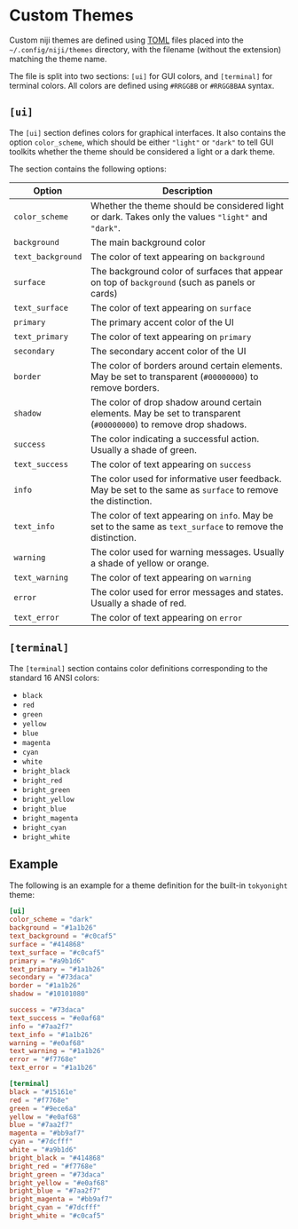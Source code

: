 # Custom Themes

Custom niji themes are defined using [TOML](https://toml.io) files placed
into the `~/.config/niji/themes` directory, with the filename (without the extension)
matching the theme name.

The file is split into two sections: `[ui]` for GUI colors, and `[terminal]` for
terminal colors. All colors are defined using `#RRGGBB` or `#RRGGBBAA` syntax.

## `[ui]`

The `[ui]` section defines colors for graphical interfaces. It also contains
the option `color_scheme`, which should be either `"light"` or `"dark"` to tell
GUI toolkits whether the theme should be considered a light or a dark theme.

The section contains the following options:

| Option            | Description                                                                                                       |
| ----------------- | ----------------------------------------------------------------------------------------------------------------- |
| `color_scheme`    | Whether the theme should be considered light or dark. Takes only the values `"light"` and `"dark"`.               |
| `background`      | The main background color                                                                                         |
| `text_background` | The color of text appearing on `background`                                                                       |
| `surface`         | The background color of surfaces that appear on top of `background` (such as panels or cards)                     |
| `text_surface`    | The color of text appearing on `surface`                                                                          |
| `primary`         | The primary accent color of the UI                                                                                |
| `text_primary`    | The color of text appearing on `primary`                                                                          |
| `secondary`       | The secondary accent color of the UI                                                                              |
| `border`          | The color of borders around certain elements. May be set to transparent (`#00000000`) to remove borders.          |
| `shadow`          | The color of drop shadow around certain elements. May be set to transparent (`#00000000`) to remove drop shadows. |
| `success`         | The color indicating a successful action. Usually a shade of green.                                               |
| `text_success`    | The color of text appearing on `success`                                                                          |
| `info`            | The color used for informative user feedback. May be set to the same as `surface` to remove the distinction.      |
| `text_info`       | The color of text appearing on `info`. May be set to the same as `text_surface` to remove the distinction.        |
| `warning`         | The color used for warning messages. Usually a shade of yellow or orange.                                         |
| `text_warning`    | The color of text appearing on `warning`                                                                          |
| `error`           | The color used for error messages and states. Usually a shade of red.                                             |
| `text_error`      | The color of text appearing on `error`                                                                            |

## `[terminal]`

The `[terminal]` section contains color definitions corresponding to the standard 16 ANSI colors:

- `black`
- `red`
- `green`
- `yellow`
- `blue`
- `magenta`
- `cyan`
- `white`
- `bright_black`
- `bright_red`
- `bright_green`
- `bright_yellow`
- `bright_blue`
- `bright_magenta`
- `bright_cyan`
- `bright_white`

## Example

The following is an example for a theme definition for the built-in `tokyonight` theme:

```toml
[ui]
color_scheme = "dark"
background = "#1a1b26"
text_background = "#c0caf5"
surface = "#414868"
text_surface = "#c0caf5"
primary = "#a9b1d6"
text_primary = "#1a1b26"
secondary = "#73daca"
border = "#1a1b26"
shadow = "#10101080"

success = "#73daca"
text_success = "#e0af68"
info = "#7aa2f7"
text_info = "#1a1b26"
warning = "#e0af68"
text_warning = "#1a1b26"
error = "#f7768e"
text_error = "#1a1b26"

[terminal]
black = "#15161e"
red = "#f7768e"
green = "#9ece6a"
yellow = "#e0af68"
blue = "#7aa2f7"
magenta = "#bb9af7"
cyan = "#7dcfff"
white = "#a9b1d6"
bright_black = "#414868"
bright_red = "#f7768e"
bright_green = "#73daca"
bright_yellow = "#e0af68"
bright_blue = "#7aa2f7"
bright_magenta = "#bb9af7"
bright_cyan = "#7dcfff"
bright_white = "#c0caf5"
```
